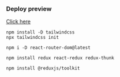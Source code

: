 ### Deploy preview

[Click here](https://link-sharing-app-react.netlify.app/)

```
npm install -D tailwindcss
npx tailwindcss init
```

```
npm i -D react-router-dom@latest
```

```
npm install redux react-redux redux-thunk
```

```
npm install @reduxjs/toolkit
```